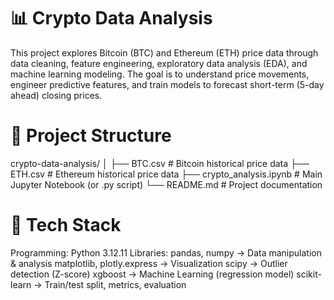 # 📊 Crypto Data Analysis
This project explores Bitcoin (BTC) and Ethereum (ETH) price data through data cleaning, feature engineering, exploratory data analysis (EDA), and machine learning modeling. The goal is to understand price movements, engineer predictive features, and train models to forecast short-term (5-day ahead) closing prices.

# 📂 Project Structure
crypto-data-analysis/
│
├── BTC.csv                  # Bitcoin historical price data
├── ETH.csv                  # Ethereum historical price data
├── crypto_analysis.ipynb    # Main Jupyter Notebook (or .py script)
└── README.md                # Project documentation

# 🧰 Tech Stack
Programming: Python 3.12.11
Libraries:
pandas, numpy → Data manipulation & analysis
matplotlib, plotly.express → Visualization
scipy → Outlier detection (Z-score)
xgboost → Machine Learning (regression model)
scikit-learn → Train/test split, metrics, evaluation
